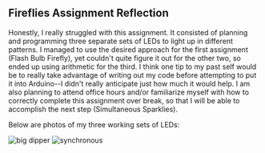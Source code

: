 ## Fireflies Assignment Reflection

Honestly, I really struggled with this assignment. It consisted of planning and programming three separate sets of LEDs to light up in different patterns. I managed to use the desired approach for the first assignment (Flash Bulb Firefly), yet couldn't quite figure it out for the other two, so ended up using arithmetic for the third. I think one tip to my past self would be to really take advantage of writing out my code before attempting to put it into Arduino--I didn't really anticipate just how much it would help. I am also planning to attend office hours and/or familiarize myself with how to correctly complete this assignment over break, so that I will be able to accomplish the next step (Simultaneous Sparklies). 

Below are photos of my three working sets of LEDs:

![big dipper](https://delilahdelgado.github.io/assets/img/greenLEDS.png)
![synchronous](https://delilahdelgado.github.io/assets/img/whiteLEDS.png)

